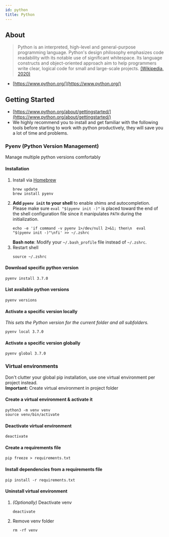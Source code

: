 ```yaml
---
id: python
title: Python
---
```


## About

> Python is an interpreted, high-level and general-purpose programming language. Python's design philosophy emphasizes code readability with its notable use of significant whitespace. Its language constructs and object-oriented approach aim to help programmers write clear, logical code for small and large-scale projects.
> [(Wikipedia, 2020)](<https://en.wikipedia.org/wiki/Python_(programming_language)>)

- [https://www.python.org/](https://www.python.org/)

## Getting Started

- [https://www.python.org/about/gettingstarted/](https://www.python.org/about/gettingstarted/)
- We highly recommend you to install and get familiar with the following tools before starting to work with python productively, they will save you a lot of time and problems.

### Pyenv (Python Version Management)

Manage multiple python versions comfortably

#### Installation

1. Install via [Homebrew](https://brew.sh)
   ```shell
   brew update
   brew install pyenv
   ```
2. **Add `pyenv init` to your shell** to enable shims and autocompletion.
   Please make sure `eval "$(pyenv init -)"` is placed toward the end of the shell
   configuration file since it manipulates `PATH` during the initialization.
   ```shell
   echo -e 'if command -v pyenv 1>/dev/null 2>&1; then\n  eval "$(pyenv init -)"\nfi' >> ~/.zshrc
   ```
   **Bash note**: Modify your `~/.bash_profile` file instead of `~/.zshrc`.
3. Restart shell
   ```shell
   source ~/.zshrc
   ```

#### Download specific python version

```shell
pyenv install 3.7.0
```

#### List available python versions

```shell
pyenv versions
```

#### Activate a specific version locally

_This sets the Python version for the current folder and all subfolders._

```shell
pyenv local 3.7.0
```

#### Activate a specific version globally

```shell
pyenv global 3.7.0
```

### Virtual environments

Don't clutter your global pip installation, use one virtual environment per project instead. \
**Important:** Create virtual environment in project folder

#### Create a virtual environment & activate it

```shell
python3 -m venv venv
source venv/bin/activate
```

#### Deactivate virtual environment

```shell
deactivate
```

#### Create a requirements file

```shell
pip freeze > requirements.txt
```

#### Install dependencies from a requirements file

```shell
pip install -r requirements.txt
```

#### Uninstall virtual environment

1. _(Optionally)_ Deactivate venv
   ```shell
   deactivate
   ```
2. Remove venv folder
   ```shell
   rm -rf venv
   ```
